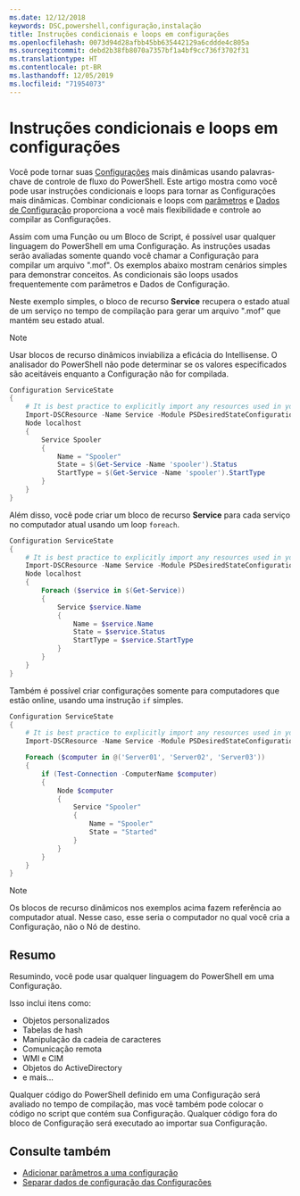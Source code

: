 ```yaml
---
ms.date: 12/12/2018
keywords: DSC,powershell,configuração,instalação
title: Instruções condicionais e loops em configurações
ms.openlocfilehash: 0073d94d28afbb45bb635442129a6cddde4c805a
ms.sourcegitcommit: debd2b38fb8070a7357bf1a4bf9cc736f3702f31
ms.translationtype: HT
ms.contentlocale: pt-BR
ms.lasthandoff: 12/05/2019
ms.locfileid: "71954073"
---
```

# <a name="conditional-statements-and-loops-in-configurations"></a>Instruções condicionais e loops em configurações

Você pode tornar suas [Configurações](configurations.md) mais dinâmicas usando palavras-chave de controle de fluxo do PowerShell. Este artigo mostra como você pode usar instruções condicionais e loops para tornar as Configurações mais dinâmicas. Combinar condicionais e loops com [parâmetros](add-parameters-to-a-configuration.md) e [Dados de Configuração](configData.md) proporciona a você mais flexibilidade e controle ao compilar as Configurações.

Assim com uma Função ou um Bloco de Script, é possível usar qualquer linguagem do PowerShell em uma Configuração. As instruções usadas serão avaliadas somente quando você chamar a Configuração para compilar um arquivo ".mof". Os exemplos abaixo mostram cenários simples para demonstrar conceitos. As condicionais são loops usados frequentemente com parâmetros e Dados de Configuração.

Neste exemplo simples, o bloco de recurso **Service** recupera o estado atual de um serviço no tempo de compilação para gerar um arquivo ".mof" que mantém seu estado atual.

> [!NOTE]
> Usar blocos de recurso dinâmicos inviabiliza a eficácia do Intellisense. O analisador do PowerShell não pode determinar se os valores especificados são aceitáveis enquanto a Configuração não for compilada.

```powershell
Configuration ServiceState
{
    # It is best practice to explicitly import any resources used in your Configurations.
    Import-DSCResource -Name Service -Module PSDesiredStateConfiguration
    Node localhost
    {
        Service Spooler
        {
            Name = "Spooler"
            State = $(Get-Service -Name 'spooler').Status
            StartType = $(Get-Service -Name 'spooler').StartType
        }
    }
}
```

Além disso, você pode criar um bloco de recurso **Service** para cada serviço no computador atual usando um loop `foreach`.

```powershell
Configuration ServiceState
{
    # It is best practice to explicitly import any resources used in your Configurations.
    Import-DSCResource -Name Service -Module PSDesiredStateConfiguration
    Node localhost
    {
        Foreach ($service in $(Get-Service))
        {
            Service $service.Name
            {
                Name = $service.Name
                State = $service.Status
                StartType = $service.StartType
            }
        }
    }
}
```

Também é possível criar configurações somente para computadores que estão online, usando uma instrução `if` simples.

```powershell
Configuration ServiceState
{
    # It is best practice to explicitly import any resources used in your Configurations.
    Import-DSCResource -Name Service -Module PSDesiredStateConfiguration

    Foreach ($computer in @('Server01', 'Server02', 'Server03'))
    {
        if (Test-Connection -ComputerName $computer)
        {
            Node $computer
            {
                Service "Spooler"
                {
                    Name = "Spooler"
                    State = "Started"
                }
            }
        }
    }
}
```

> [!NOTE]
> Os blocos de recurso dinâmicos nos exemplos acima fazem referência ao computador atual. Nesse caso, esse seria o computador no qual você cria a Configuração, não o Nó de destino.

<!---
Mention Get-DSCConfigurationFromSystem
-->

## <a name="summary"></a>Resumo

Resumindo, você pode usar qualquer linguagem do PowerShell em uma Configuração.

Isso inclui itens como:

- Objetos personalizados
- Tabelas de hash
- Manipulação da cadeia de caracteres
- Comunicação remota
- WMI e CIM
- Objetos do ActiveDirectory
- e mais...

Qualquer código do PowerShell definido em uma Configuração será avaliado no tempo de compilação, mas você também pode colocar o código no script que contém sua Configuração. Qualquer código fora do bloco de Configuração será executado ao importar sua Configuração.

## <a name="see-also"></a>Consulte também

- [Adicionar parâmetros a uma configuração](add-parameters-to-a-configuration.md)
- [Separar dados de configuração das Configurações](configData.md)
